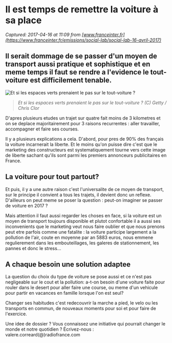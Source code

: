 # Il est temps de remettre la voiture à sa place

_Captured: 2017-04-16 at 11:09 from [www.franceinter.fr](https://www.franceinter.fr/emissions/social-lab/social-lab-16-avril-2017)_

##  Il serait dommage de se passer d'un moyen de transport aussi pratique et sophistique et en meme temps il faut se rendre a l'evidence le tout-voiture est difficilement tenable. 

![Et si les espaces verts prenaient le pas sur le tout-voiture ?](https://www.franceinter.fr/s3/cruiser-production/2017/04/568ab590-d1dc-419d-b45f-dbcad87a5ee7/640_gettyimages-182938930.jpg)

> _Et si les espaces verts prenaient le pas sur le tout-voiture ? (C) Getty / Chris Clor_

D'apres plusieurs etudes un trajet sur quatre fait moins de 3 kilometres et on se deplace majoritairement pour 3 raisons recurrentes : aller travailler, accompagner et faire ses courses.

Il y a plusieurs explications a cela. D'abord, pour pres de 90% des français la voiture incarnerait la liberte. Et le moins qu'on puisse dire c'est que le marketing des constructeurs est systematiquement tourne vers cette image de liberte sachant qu'ils sont parmi les premiers annonceurs publicitaires en France.

## La voiture pour tout partout?

Et puis, il y a une autre raison c'est l'universalite de ce moyen de transport, sur le principe il convient a tous les trajets, il devient donc un reflexe. D'ailleurs on peut meme se poser la question : peut-on imaginer se passer de voiture en 2017 ?

Mais attention il faut aussi regarder les choses en face, si la voiture est un moyen de transport toujours disponible et plutot confortable il a aussi ses inconvenients que le marketing veut nous faire oublier et que nous prenons peut etre parfois comme une fatalite : la voiture participe largement a la pollution de l'air, coute en moyenne par an 5883 euros, nous emmene regulierement dans les embouteillages, les galeres de stationnement, les pannes et donc le stress…

## A chaque besoin une solution adaptee

La question du choix du type de voiture se pose aussi et ce n'est pas negligeable sur le cout et la pollution: a-t-on besoin d'une voiture faite pour rouler dans le desert pour aller faire une course, ou meme d'un vehicule pour partir en vacances en famille lorsque l'on est seul?

Changer ses habitudes c'est redecouvrir la marche a pied, le velo ou les transports en commun, de nouveaux moments pour soi et pour faire de l'exercice.

Une idee de dossier ? Vous connaissez une initiative qui pourrait changer le monde et notre quotidien ? Écrivez-nous : valere.correard(@)radiofrance.com
